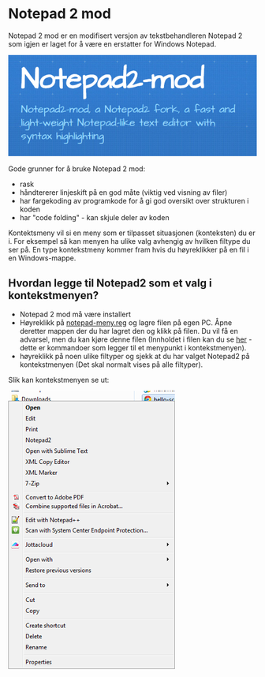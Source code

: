 # Notepad 2 mod

Notepad 2 mod er en modifisert versjon av tekstbehandleren Notepad 2 som igjen er laget for å være en erstatter for Windows Notepad.

![kontekstmeny](../images/tools/notepad2logo.png)

Gode grunner for å bruke Notepad 2 mod:

- rask
- håndtererer linjeskift på en god måte (viktig ved visning av filer)
- har fargekoding av programkode for å gi god oversikt over strukturen i koden
- har "code folding" - kan skjule deler av koden

Kontektsmeny vil si en meny som er tilpasset situasjonen (konteksten) du er i. For eksempel så kan menyen ha ulike valg avhengig av hvilken filtype du ser på. En type kontekstmeny kommer fram hvis du høyreklikker på en fil i en Windows-mappe.

## Hvordan legge til Notepad2 som et valg i kontekstmenyen?

- Notepad 2 mod må være installert
- Høyreklikk på [notepad-meny.reg](./docs/notepad-meny.reg) og lagre filen på egen PC. Åpne deretter mappen der du har lagret den og klikk på filen. Du vil få en advarsel, men du kan kjøre denne filen (Innholdet i filen kan du se [her](./docs/notepad-meny.txt) - dette er kommandoer som legger til et menypunkt i kontekstmenyen).
- høyreklikk på noen ulike filtyper og sjekk at du har valget Notepad2 på kontekstmenyen (Det skal normalt vises på alle filtyper).

Slik kan kontekstmenyen se ut:

![kontekstmeny](../images/tools/notepad2meny.png)
